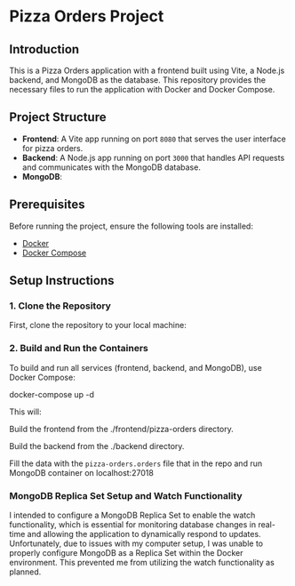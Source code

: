 # Pizza Orders Project

## Introduction

This is a Pizza Orders application with a frontend built using Vite, a Node.js backend, and MongoDB as the database. 
This repository provides the necessary files to run the application with Docker and Docker Compose.

## Project Structure

- **Frontend**: A Vite app running on port `8080` that serves the user interface for pizza orders.
- **Backend**: A Node.js app running on port `3000` that handles API requests and communicates with the MongoDB database.
- **MongoDB**: 

## Prerequisites

Before running the project, ensure the following tools are installed:

- [Docker](https://www.docker.com/get-started)
- [Docker Compose](https://docs.docker.com/compose/install/)

## Setup Instructions

### 1. Clone the Repository

First, clone the repository to your local machine:

### 2. Build and Run the Containers
To build and run all services (frontend, backend, and MongoDB), use Docker Compose:

docker-compose up -d

This will:

Build the frontend from the ./frontend/pizza-orders directory.

Build the backend from the ./backend directory.

Fill the data with the `pizza-orders.orders` file that in the repo and run MongoDB container on localhost:27018



### MongoDB Replica Set Setup and Watch Functionality

I intended to configure a MongoDB Replica Set to enable the watch functionality, which is essential for monitoring database changes in real-time and allowing the application to dynamically respond to updates. Unfortunately, due to issues with my computer setup, I was unable to properly configure MongoDB as a Replica Set within the Docker environment. This prevented me from utilizing the watch functionality as planned.


